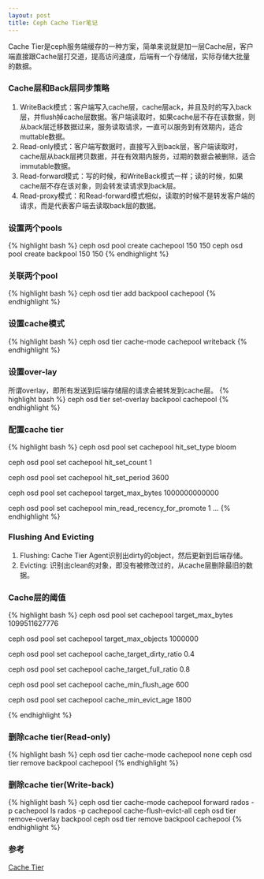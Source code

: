 ```yaml
---
layout: post
title: Ceph Cache Tier笔记
---
```

Cache Tier是ceph服务端缓存的一种方案，简单来说就是加一层Cache层，客户端直接跟Cache层打交道，提高访问速度，后端有一个存储层，实际存储大批量的数据。

### Cache层和Back层同步策略
1. WriteBack模式：客户端写入cache层，cache层ack，并且及时的写入back层，并flush掉cache层数据。客户端读取时，如果cache层不存在该数据，则从back层迁移数据过来，服务读取请求，一直可以服务到有效期内，适合muttable数据。
2. Read-only模式：客户端写数据时，直接写入到back层，客户端读取时，cache层从back层拷贝数据，并在有效期内服务，过期的数据会被删除，适合immutable数据。
3. Read-forward模式：写的时候，和WriteBack模式一样；读的时候，如果cache层不存在该对象，则会转发读请求到back层。
4. Read-proxy模式：和Read-forward模式相似，读取的时候不是转发客户端的请求，而是代表客户端去读取back层的数据。

### 设置两个pools
{% highlight bash %}
ceph osd pool create cachepool 150 150 
ceph osd pool create backpool 150 150
{% endhighlight %}

### 关联两个pool
{% highlight bash %}
ceph osd tier add backpool cachepool
{% endhighlight %}

### 设置cache模式
{% highlight bash %}
ceph osd tier cache-mode cachepool writeback
{% endhighlight %}

### 设置over-lay
所谓overlay，即所有发送到后端存储层的请求会被转发到cache层。
{% highlight bash %}
ceph osd tier set-overlay backpool cachepool
{% endhighlight %}

### 配置cache tier
{% highlight bash %}
ceph osd pool set cachepool hit_set_type bloom

ceph osd pool set cachepool hit_set_count 1

ceph osd pool set cachepool hit_set_period 3600

ceph osd pool set cachepool target_max_bytes 1000000000000

ceph osd pool set cachepool min_read_recency_for_promote 1
...
{% endhighlight %}

### Flushing And Evicting
1. Flushing: Cache Tier Agent识别出dirty的object，然后更新到后端存储。
2. Evicting: 识别出clean的对象，即没有被修改过的，从cache层删除最旧的数据。

### Cache层的阈值
{% highlight bash %}
ceph osd pool set cachepool target_max_bytes 1099511627776

ceph osd pool set cachepool target_max_objects 1000000

ceph osd pool set cachepool cache_target_dirty_ratio 0.4

ceph osd pool set cachepool cache_target_full_ratio 0.8

ceph osd pool set cachepool  cache_min_flush_age 600

ceph osd pool set cachepool cache_min_evict_age 1800

{% endhighlight %}

### 删除cache tier(Read-only)
{% highlight bash %}
ceph osd tier cache-mode cachepool none
ceph osd tier remove backpool cachepool
{% endhighlight %}

### 删除cache tier(Write-back)
{% highlight bash %}
ceph osd tier cache-mode cachepool forward
rados -p cachepool ls
rados -p cachepool cache-flush-evict-all
ceph osd tier remove-overlay backpool
ceph osd tier remove backpool cachepool
{% endhighlight %}

### 参考
[Cache Tier](http://docs.ceph.com/docs/master/rados/operations/cache-tiering/)
